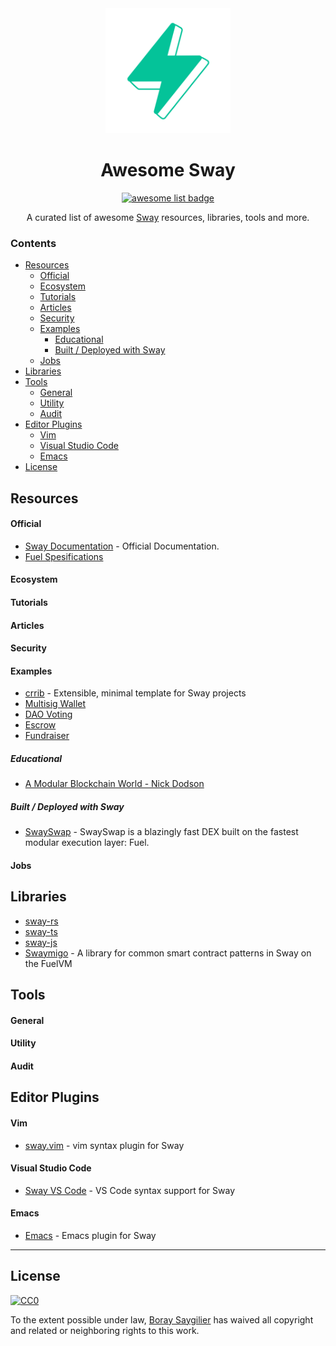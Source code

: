 <div align="center">
  <img alt="sway logo" src="./assets/fuel.png" width="200" >
  <h1 align="center">Awesome Sway</h1>
  <p align="center">
    <a href="https://github.com/sindresorhus/awesome">
      <img alt="awesome list badge" src="https://cdn.rawgit.com/sindresorhus/awesome/d7305f38d29fed78fa85652e3a63e154dd8e8829/media/badge.svg">
    </a>
  </p>

  <p align="center">A curated list of awesome <a href="https://twitter.com/swaylang">Sway</a> resources, libraries, tools and more.</p>

</div>

### Contents

- [Resources](#resources)
    - [Official](#official)
    - [Ecosystem](#ecosystem)
    - [Tutorials](#tutorials)
    - [Articles](#articles)
    - [Security](#security)
    - [Examples](#examples)
      - [Educational](#educational)
      - [Built / Deployed with Sway](#built--deployed-with-sway)
    - [Jobs](#jobs)
- [Libraries](#libraries)
- [Tools](#tools)
    - [General](#general)
    - [Utility](#utility)
    - [Audit](#audit)
- [Editor Plugins](#editor-plugins)
    - [Vim](#vim)
    - [Visual Studio Code](#visual-studio-code)
    - [Emacs](#emacs)
- [License](#license)

## Resources

#### Official

- [Sway Documentation](https://fuellabs.github.io/sway/v0.19.0/) -
  Official Documentation.
- [Fuel Spesifications](https://github.com/FuelLabs/fuel-specs)

#### Ecosystem



#### Tutorials


#### Articles


#### Security



#### Examples

- [crrib](https://github.com/abigger87/crib) - Extensible, minimal template for Sway projects
- [Multisig Wallet](https://github.com/FuelLabs/sway-applications/tree/master/multisig-wallet)
- [DAO Voting](https://github.com/FuelLabs/sway-applications/tree/master/dao-voting)
- [Escrow](https://github.com/FuelLabs/sway-applications/tree/master/escrow)
- [Fundraiser](https://github.com/FuelLabs/sway-applications/tree/master/fundraiser)

##### Educational

- [A Modular Blockchain World - Nick Dodson](https://www.youtube.com/watch?v=gtKqGEo7Jhs) 

##### Built / Deployed with Sway

- [SwaySwap](https://github.com/FuelLabs/swayswap/) - SwaySwap is a blazingly fast DEX built on the fastest modular execution layer: Fuel.


#### Jobs


## Libraries

- [sway-rs](https://github.com/FuelLabs/fuels-rs)
- [sway-ts](https://github.com/FuelLabs/fuels-ts)
- [sway-js](https://github.com/FuelLabs/fuel-js)
- [Swaymigo](https://github.com/BlockchainCap/swaymigo) - A library for common smart contract patterns in Sway on the FuelVM

## Tools

#### General


#### Utility

#### Audit

## Editor Plugins

#### Vim

- [sway.vim](https://github.com/FuelLabs/sway.vim) - vim syntax
  plugin for Sway

#### Visual Studio Code

- [Sway VS Code](https://marketplace.visualstudio.com/items?itemName=FuelLabs.sway-vscode-plugin) -
  VS Code syntax support for Sway

#### Emacs

- [Emacs](https://github.com/hhamud/sway-mode) - Emacs plugin for Sway


---

## License

[![CC0](https://mirrors.creativecommons.org/presskit/buttons/88x31/svg/cc-zero.svg)](https://creativecommons.org/publicdomain/zero/1.0/)

To the extent possible under law,
[Boray Saygilier](https://github.com/boray) has waived all copyright
and related or neighboring rights to this work.
